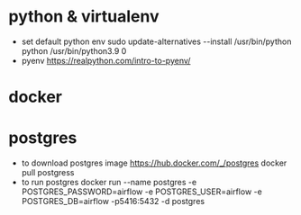 # python & virtualenv
* set default python env
sudo update-alternatives --install /usr/bin/python python /usr/bin/python3.9 0
* pyenv 
https://realpython.com/intro-to-pyenv/

# docker


# postgres
* to download postgres image
https://hub.docker.com/_/postgres
docker pull postgress
* to run postgres
docker run --name postgres -e POSTGRES_PASSWORD=airflow -e POSTGRES_USER=airflow -e POSTGRES_DB=airflow -p5416:5432 -d postgres